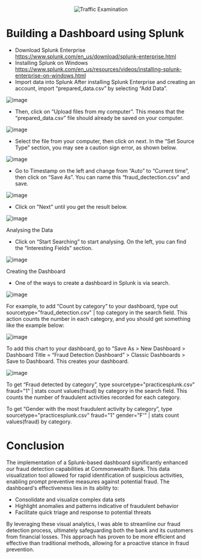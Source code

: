 <p align="center">
  <img src="https://i.imgur.com/aaIsFC6.png" alt="Traffic Examination"/>
</p>

# Building a Dashboard using Splunk
- Download Splunk Enterprise
 https://www.splunk.com/en_us/download/splunk-enterprise.html
- Installing Splunk on Windows
 https://www.splunk.com/en_us/resources/videos/installing-splunk-enterprise-on-windows.html
- Import data into Splunk
 After installing Splunk Enterprise and creating an account, import “prepared_data.csv” by selecting “Add Data”.

![image](https://github.com/user-attachments/assets/a60dd86b-f46f-46b4-ae21-d225a92bab4e)

- Then, click on “Upload files from my computer”. This means that the “prepared_data.csv” file should already be saved on your computer.

![image](https://github.com/user-attachments/assets/24349683-939c-4d89-b450-66da23cb204d)

- Select the file from your computer, then click on next. In the “Set Source Type” section, you may see a caution sign error, as shown below.

![image](https://github.com/user-attachments/assets/90fc0e0d-521f-4ee1-bc6f-b64352e19945)

- Go to Timestamp on the left and change from “Auto” to “Current time”, then click on “Save As”. You can name this “fraud_dectection.csv” and save.

![image](https://github.com/user-attachments/assets/f6cd746e-24ac-4b29-88c7-fdc777262f66)

- Click on "Next" until you get the result below.

![image](https://github.com/user-attachments/assets/6b0a0c15-a576-47eb-a9b3-061d594cdab6)

Analysing the Data
- Click on “Start Searching” to start analysing. On the left, you can find the “Interesting Fields” section.

![image](https://github.com/user-attachments/assets/16007bde-f7c7-476c-a32d-818a9f158902)

Creating the Dashboard
- One of the ways to create a dashboard in Splunk is via search.

![image](https://github.com/user-attachments/assets/a9af9c2a-30e9-46fc-aec9-1c9ef203d475)

For example, to add “Count by category” to your dashboard, type out
sourcetype="fraud_detection.csv" | top category
in the search field. This action counts
the number in each category, and you should get something like the example below:

![image](https://github.com/user-attachments/assets/db034faf-a61a-4997-96f1-236e22e28d01)


To add this chart to your dashboard, go to “Save As > New Dashboard > Dashboard Title = “Fraud Detection Dashboard” > Classic Dashboards > Save to Dashboard. This creates your
dashboard.

![image](https://github.com/user-attachments/assets/5222d669-4be7-453a-9bc3-2edaaa9c11e6)

To get “Fraud detected by category”, type sourcetype="practicesplunk.csv" fraud="1" | stats count values(fraud) by category in the search field. This counts the number of fraudulent activities recorded for each category.

To get “Gender with the most fraudulent activity by category”, type sourcetype="practicesplunk.csv" fraud="1" gender="F'" | stats count values(fraud) by category.



# Conclusion
The implementation of a Splunk-based dashboard significantly enhanced our fraud detection capabilities at Commonwealth Bank. This data visualization tool allowed for rapid identification of suspicious activities, enabling prompt preventive measures against potential fraud. The dashboard's effectiveness lies in its ability to:
- Consolidate and visualize complex data sets
- Highlight anomalies and patterns indicative of fraudulent behavior
- Facilitate quick triage and response to potential threats

By leveraging these visual analytics, I was able to streamline our fraud detection process, ultimately safeguarding both the bank and its customers from financial losses. This approach has proven to be more efficient and effective than traditional methods, allowing for a proactive stance in fraud prevention.










